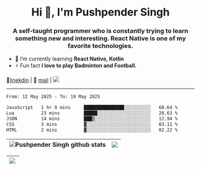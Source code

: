 <h1 align="center">Hi 👋, I'm Pushpender Singh</h1>
<h3 align="center">A self-taught programmer who is constantly trying to learn something new and interesting. React Native is one of my favorite technologies.</h3>

- 🌱 I’m currently learning **React Native, Kotlin**
- ⚡ Fun fact **I love to play Badminton and Football.**

👔[linekdin](https://www.linkedin.com/in/pushpender-singh-240061202/) | 📧 [mail](mailto:pushpendersingh694@gmail.com) | 
<a href="https://github.com/pushpender-singh-ap/pushpender-singh-ap">
    <img src="https://komarev.com/ghpvc/?username=pushpender-singh-ap&style=for-the-badge">
</a>


---

<!--START_SECTION:waka-->

```txt
From: 12 May 2025 - To: 19 May 2025

JavaScript   1 hr 9 mins     ███████████████░░░░░░░░░░   60.64 %
Lua          23 mins         █████░░░░░░░░░░░░░░░░░░░░   20.63 %
JSON         14 mins         ███▒░░░░░░░░░░░░░░░░░░░░░   12.94 %
CSS          3 mins          ▓░░░░░░░░░░░░░░░░░░░░░░░░   03.11 %
HTML         2 mins          ▓░░░░░░░░░░░░░░░░░░░░░░░░   02.22 %
```

<!--END_SECTION:waka-->


| <a><img align="center" src="https://github-readme-stats-iota-ecru-15.vercel.app/api?username=pushpender-singh-ap&show_icons=true&include_all_commits=true&theme=buefy&hide_border=true" alt="Pushpender Singh github stats" /></a> | <a><img align="center" src="https://github-readme-stats-iota-ecru-15.vercel.app/api/top-langs/?username=pushpender-singh-ap&layout=compact&theme=buefy&hide_border=true" /></a> |
| ------------- | ------------- |

| <a> <img align="left" src="https://github-readme-streak-stats.herokuapp.com/?user=pushpender-singh-ap" /></br> </a> |
| ------------- |
